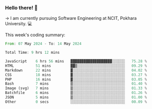 ### Hello there! 👋

-> I am currently pursuing Software Engineering at NCIT, Pokhara University. 💻


This week's coding summary:
<!--START_SECTION:waka-->

```rust
From: 07 May 2024 - To: 14 May 2024

Total Time: 9 hrs 12 mins

JavaScript    6 hrs 56 mins   ▓▓▓▓▓▓▓▓▓▓▓▓▓▓▓▓▓▓▓░░░░░░   75.28 %
HTML          51 mins         ▓▓▒░░░░░░░░░░░░░░░░░░░░░░   09.29 %
Markdown      22 mins         ▓░░░░░░░░░░░░░░░░░░░░░░░░   04.02 %
CSS           18 mins         ▓░░░░░░░░░░░░░░░░░░░░░░░░   03.27 %
PHP           16 mins         ▓░░░░░░░░░░░░░░░░░░░░░░░░   03.05 %
Bash          7 mins          ▒░░░░░░░░░░░░░░░░░░░░░░░░   01.40 %
Image (svg)   7 mins          ▒░░░░░░░░░░░░░░░░░░░░░░░░   01.33 %
Batchfile     6 mins          ▒░░░░░░░░░░░░░░░░░░░░░░░░   01.26 %
JSON          5 mins          ▒░░░░░░░░░░░░░░░░░░░░░░░░   01.00 %
Other         0 secs          ░░░░░░░░░░░░░░░░░░░░░░░░░   00.09 %
```

<!--END_SECTION:waka-->
